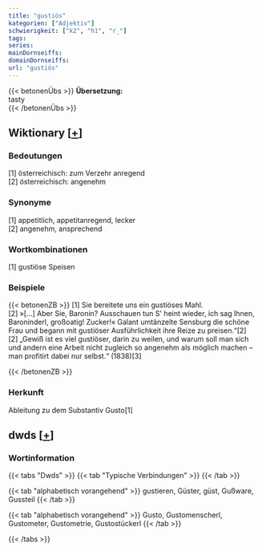 ```yaml
---
title: "gustiös"
kategorien: ["Adjektiv"]
schwierigkeit: ["k2", "h1", "r_"]
tags:
series:
mainDornseiffs:
domainDornseiffs:
url: "gustiös"
---
```


{{< betonenÜbs >}}
**Übersetzung:**  
tasty  
{{< /betonenÜbs >}}

## Wiktionary [[+](https://de.wiktionary.org/wiki/gustiös)]

### Bedeutungen
[1] österreichisch: zum Verzehr anregend  
[2] österreichisch: angenehm  

### Synonyme
[1] appetitlich, appetitanregend, lecker  
[2] angenehm, ansprechend  

### Wortkombinationen
[1] gustiöse Speisen  

### Beispiele
{{< betonenZB >}}
[1] Sie bereitete uns ein gustiöses Mahl.  
[2] »[...] Aber Sie, Baronin? Ausschauen tun S' heint wieder, ich sag Ihnen, Baroninderl, großoatig! Zucker!« Galant umtänzelte Sensburg die schöne Frau und begann mit gustiöser Ausführlichkeit ihre Reize zu preisen.“[2]  
[2] „Gewiß ist es viel gustiöser, darin zu weilen, und warum soll man sich und andern eine Arbeit nicht zugleich so angenehm als möglich machen – man profitirt dabei nur selbst.“ (1838)[3]  

{{< /betonenZB >}}
### Herkunft
Ableitung zu dem Substantiv Gusto[1]  



## dwds [[+](https://www.dwds.de/wb/gustiös)]

### Wortinformation
{{< tabs "Dwds" >}}
{{< tab "Typische Verbindungen" >}}
{{< /tab >}}

{{< tab "alphabetisch vorangehend" >}}
gustieren, Güster, güst, Gußware, Gussteil
{{< /tab >}}

{{< tab "alphabetisch vorangehend" >}}
Gusto, Gustomenscherl, Gustometer, Gustometrie, Gustostückerl
{{< /tab >}}

{{< /tabs >}}

